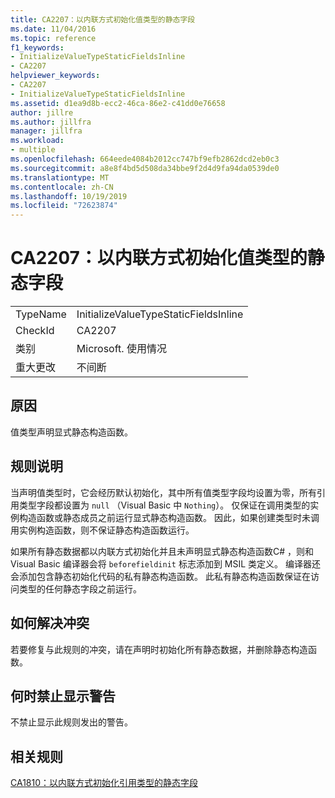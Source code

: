 ```yaml
---
title: CA2207：以内联方式初始化值类型的静态字段
ms.date: 11/04/2016
ms.topic: reference
f1_keywords:
- InitializeValueTypeStaticFieldsInline
- CA2207
helpviewer_keywords:
- CA2207
- InitializeValueTypeStaticFieldsInline
ms.assetid: d1ea9d8b-ecc2-46ca-86e2-c41dd0e76658
author: jillre
ms.author: jillfra
manager: jillfra
ms.workload:
- multiple
ms.openlocfilehash: 664eede4084b2012cc747bf9efb2862dcd2eb0c3
ms.sourcegitcommit: a8e8f4bd5d508da34bbe9f2d4d9fa94da0539de0
ms.translationtype: MT
ms.contentlocale: zh-CN
ms.lasthandoff: 10/19/2019
ms.locfileid: "72623874"
---
```

# <a name="ca2207-initialize-value-type-static-fields-inline"></a>CA2207：以内联方式初始化值类型的静态字段

|||
|-|-|
|TypeName|InitializeValueTypeStaticFieldsInline|
|CheckId|CA2207|
|类别|Microsoft. 使用情况|
|重大更改|不间断|

## <a name="cause"></a>原因
值类型声明显式静态构造函数。

## <a name="rule-description"></a>规则说明
当声明值类型时，它会经历默认初始化，其中所有值类型字段均设置为零，所有引用类型字段都设置为 `null` （Visual Basic 中 `Nothing`）。 仅保证在调用类型的实例构造函数或静态成员之前运行显式静态构造函数。 因此，如果创建类型时未调用实例构造函数，则不保证静态构造函数运行。

如果所有静态数据都以内联方式初始化并且未声明显式静态构造函数C# ，则和 Visual Basic 编译器会将 `beforefieldinit` 标志添加到 MSIL 类定义。 编译器还会添加包含静态初始化代码的私有静态构造函数。 此私有静态构造函数保证在访问类型的任何静态字段之前运行。

## <a name="how-to-fix-violations"></a>如何解决冲突
若要修复与此规则的冲突，请在声明时初始化所有静态数据，并删除静态构造函数。

## <a name="when-to-suppress-warnings"></a>何时禁止显示警告
不禁止显示此规则发出的警告。

## <a name="related-rules"></a>相关规则
[CA1810：以内联方式初始化引用类型的静态字段](../code-quality/ca1810.md)
